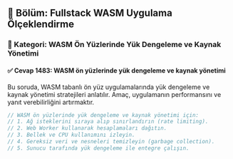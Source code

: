 ## 📘 Bölüm: Fullstack WASM Uygulama Ölçeklendirme
### 🔹 Kategori: WASM Ön Yüzlerinde Yük Dengeleme ve Kaynak Yönetimi
#### ✅ Cevap 1483: WASM ön yüzlerinde yük dengeleme ve kaynak yönetimi

Bu soruda, WASM tabanlı ön yüz uygulamalarında yük dengeleme ve kaynak yönetimi stratejileri anlatılır. Amaç, uygulamanın performansını ve yanıt verebilirliğini artırmaktır.

```rust
// WASM ön yüzlerinde yük dengeleme ve kaynak yönetimi için:
// 1. Ağ isteklerini sıraya alıp sınırlandırın (rate limiting).
// 2. Web Worker kullanarak hesaplamaları dağıtın.
// 3. Bellek ve CPU kullanımını izleyin.
// 4. Gereksiz veri ve nesneleri temizleyin (garbage collection).
// 5. Sunucu tarafında yük dengeleme ile entegre çalışın.
```
